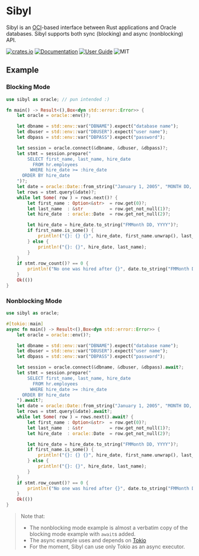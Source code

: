 # Sibyl

Sibyl is an [OCI][1]-based interface between Rust applications and Oracle databases. Sibyl supports both sync (blocking) and async (nonblocking) API.

[![crates.io](https://img.shields.io/crates/v/sibyl)](https://crates.io/crates/sibyl)
[![Documentation](https://docs.rs/sibyl/badge.svg)](https://docs.rs/sibyl)
[![User Guide](https://quietboil.github.io/sibyl/favicon.svg)](https://quietboil.github.io/sibyl)
![MIT](https://img.shields.io/crates/l/sibyl.svg)

## Example

### Blocking Mode

```rust
use sibyl as oracle; // pun intended :)

fn main() -> Result<(),Box<dyn std::error::Error>> {
    let oracle = oracle::env()?;

    let dbname = std::env::var("DBNAME").expect("database name");
    let dbuser = std::env::var("DBUSER").expect("user name");
    let dbpass = std::env::var("DBPASS").expect("password");

    let session = oracle.connect(&dbname, &dbuser, &dbpass)?;
    let stmt = session.prepare("
        SELECT first_name, last_name, hire_date
          FROM hr.employees
         WHERE hire_date >= :hire_date
      ORDER BY hire_date
    ")?;
    let date = oracle::Date::from_string("January 1, 2005", "MONTH DD, YYYY", &session)?;
    let rows = stmt.query(&date)?;
    while let Some( row ) = rows.next()? {
        let first_name : Option<&str>  = row.get(0)?;
        let last_name  : &str          = row.get_not_null(1)?;
        let hire_date  : oracle::Date  = row.get_not_null(2)?;

        let hire_date = hire_date.to_string("FMMonth DD, YYYY")?;
        if first_name.is_some() {
            println!("{}: {} {}", hire_date, first_name.unwrap(), last_name);
        } else {
            println!("{}: {}", hire_date, last_name);
        }
    }
    if stmt.row_count()? == 0 {
        println!("No one was hired after {}", date.to_string("FMMonth DD, YYYY")?);
    }
    Ok(())
}
```

### Nonblocking Mode

```rust
use sibyl as oracle;

#[tokio::main]
async fn main() -> Result<(),Box<dyn std::error::Error>> {
    let oracle = oracle::env()?;

    let dbname = std::env::var("DBNAME").expect("database name");
    let dbuser = std::env::var("DBUSER").expect("user name");
    let dbpass = std::env::var("DBPASS").expect("password");

    let session = oracle.connect(&dbname, &dbuser, &dbpass).await?;
    let stmt = session.prepare("
        SELECT first_name, last_name, hire_date
          FROM hr.employees
         WHERE hire_date >= :hire_date
      ORDER BY hire_date
    ").await?;
    let date = oracle::Date::from_string("January 1, 2005", "MONTH DD, YYYY", &oracle)?;
    let rows = stmt.query(&date).await?;
    while let Some( row ) = rows.next().await? {
        let first_name : Option<&str>  = row.get(0)?;
        let last_name  : &str          = row.get_not_null(1)?;
        let hire_date  : oracle::Date  = row.get_not_null(2)?;

        let hire_date = hire_date.to_string("FMMonth DD, YYYY")?;
        if first_name.is_some() {
            println!("{}: {} {}", hire_date, first_name.unwrap(), last_name);
        } else {
            println!("{}: {}", hire_date, last_name);
        }
    }
    if stmt.row_count()? == 0 {
        println!("No one was hired after {}", date.to_string("FMMonth DD, YYYY")?);
    }
    Ok(())
}
```

> Note that:
> - The nonblocking mode example is almost a verbatim copy of the blocking mode example with `await`s added.
> - The async example uses and depends on [Tokio][2]
> - For the moment, Sibyl can use only Tokio as an async executor.

[1]: https://docs.oracle.com/en/database/oracle/oracle-database/19/lnoci/index.html
[2]: https://crates.io/crates/tokio
